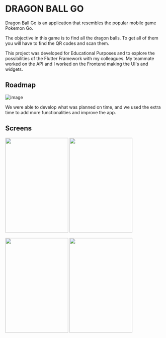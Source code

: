 # DRAGON BALL GO

Dragon Ball Go is an application that resembles the popular mobile game Pokemon Go.

The objective in this game is to find all the dragon balls. To get all of them you will have to find the QR codes and scan them.

This project was developed for Educational Purposes and to explore the possibilities of the Flutter Framework with my colleagues. My teammate worked on the API and I worked on the Frontend making the UI's and widgets.

## Roadmap

![image](https://user-images.githubusercontent.com/72877797/134384541-c4121bf8-a0ff-4dbe-b410-5780c914c4f7.png)

We were able to develop what was planned on time, and we used the extra time to add more functionalities and improve the app.

## Screens

<img src="https://user-images.githubusercontent.com/72877797/134386666-40470a5a-c521-4baa-863b-9ba2fa76335d.png" width="200" height="300"> <img src="https://user-images.githubusercontent.com/72877797/134386698-669bf632-6eca-4970-995c-90df4cd629d9.png" width="200" height="300">

<img src="https://user-images.githubusercontent.com/72877797/134386724-8c45cc6e-863a-42b2-9fca-0db072efc693.png" width="200" height="300">

<img src="https://user-images.githubusercontent.com/72877797/134386744-d99392d4-89fa-47ff-8f1f-cbea4d2d3c83.png" width="200" height="300">






